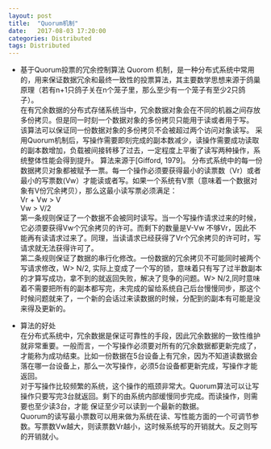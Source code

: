 ```yaml
---
layout: post
title:  "Quorum机制"
date:   2017-08-03 17:20:00
categories: Distributed
tags: Distributed
---
```

* 基于Quorum投票的冗余控制算法
   Quorom 机制，是一种分布式系统中常用的，用来保证数据冗余和最终一致性的投票算法，其主要数学思想来源于鸽巢原理（若有n+1只鸽子关在n个笼子里，那么至少有一个笼子有至少2只鸽子）。   
   在有冗余数据的分布式存储系统当中，冗余数据对象会在不同的机器之间存放多份拷贝。但是同一时刻一个数据对象的多份拷贝只能用于读或者用于写。   
该算法可以保证同一份数据对象的多份拷贝不会被超过两个访问对象读写。
   采用Quorum机制后，写操作需要即刻完成的副本数减少，读操作需要成功读取的副本数增加，负载被间接转移了过去，一定程度上平衡了读写两种操作，系统整体性能会得到提升。
   算法来源于[Gifford, 1979]。 分布式系统中的每一份数据拷贝对象都被赋予一票。每一个操作必须要获得最小的读票数（Vr）或者最小的写票数(Vw）才能读或者写。如果一个系统有V票（意味着一个数据对象有V份冗余拷贝），那么这最小读写票必须满足：   
Vr + Vw > V   
Vw > V/2   
   第一条规则保证了一个数据不会被同时读写。当一个写操作请求过来的时候，它必须要获得Vw个冗余拷贝的许可。而剩下的数量是V-Vw 不够Vr，因此不能再有读请求过来了。同理，当读请求已经获得了Vr个冗余拷贝的许可时，写请求就无法获得许可了。   
   第二条规则保证了数据的串行化修改。一份数据的冗余拷贝不可能同时被两个写请求修改，W> N/2, 实际上变成了一个写的锁，意味着只有写了过半数副本的才算写成功，拿不到的就返回失败，解决了竞争的问题。W> N/2,同时意味着不需要把所有的副本都写完，未完成的留给系统自己后台慢慢同步，那这个时候问题就来了，一个新的会话过来读数据的时候，分配到的副本有可能是没来得及更新的。

* 算法的好处   
   在分布式系统中，冗余数据是保证可靠性的手段，因此冗余数据的一致性维护就非常重要。一般而言，一个写操作必须要对所有的冗余数据都更新完成了，才能称为成功结束。比如一份数据在5台设备上有冗余，因为不知道读数据会落在哪一台设备上，那么一次写操作，必须5台设备都更新完成，写操作才能返回。   
对于写操作比较频繁的系统，这个操作的瓶颈非常大。Quorum算法可以让写操作只要写完3台就返回。剩下的由系统内部缓慢同步完成。而读操作，则需要也至少读3台，才能     保证至少可以读到一个最新的数据。   
    Quorum的读写最小票数可以用来做为系统在读、写性能方面的一个可调节参数。写票数Vw越大，则读票数Vr越小，这时候系统写的开销就大。反之则写的开销就小。
